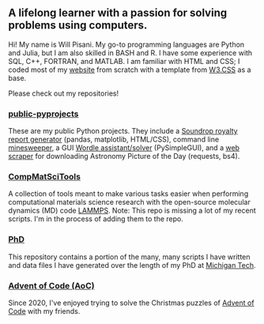 ## A lifelong learner with a passion for solving problems using computers.

Hi! My name is Will Pisani. My go-to programming languages are Python and Julia, but I am also skilled in BASH and R. I have some experience with SQL, C++, FORTRAN, and MATLAB. I am familiar with HTML and CSS; I coded most of my [website](https://will.pisani.me) from scratch with a template from [W3.CSS](https://www.w3schools.com/w3css/w3css_templates.asp) as a base. 

Please check out my repositories!

### [public-pyprojects](https://github.com/wapisani/public-pyprojects)

These are my public Python projects. They include a [Soundrop royalty report generator](https://github.com/wapisani/public-pyprojects/tree/main/Soundrop) (pandas, matplotlib, HTML/CSS), command line [minesweeper](https://github.com/wapisani/public-pyprojects/tree/main/Minesweeper), a GUI [Wordle assistant/solver](https://github.com/wapisani/public-pyprojects/tree/main/Wordle_Solver) (PySimpleGUI), and a [web scraper](https://github.com/wapisani/public-pyprojects/tree/main/APoD_Scraper) for downloading Astronomy Picture of the Day (requests, bs4).

### [CompMatSciTools](https://github.com/wapisani/CompMatSciTools)
A collection of tools meant to make various tasks easier when performing computational materials science research with the open-source molecular dynamics (MD) code [LAMMPS](https://www.lammps.org). Note: This repo is missing a lot of my recent scripts. I'm in the process of adding them to the repo.

### [PhD](https://github.com/wapisani/PhD)
This repository contains a portion of the many, many scripts I have written and data files I have generated over the length of my PhD at [Michigan Tech](https://mtu.edu).

### [Advent of Code (AoC)](https://github.com/wapisani/AoC)
Since 2020, I've enjoyed trying to solve the Christmas puzzles of [Advent of Code](https://adventofcode.com/) with my friends. 

<!--
**wapisani/wapisani** is a ✨ _special_ ✨ repository because its `README.md` (this file) appears on your GitHub profile.

Here are some ideas to get you started:

- 🔭 I’m currently working on ...
- 🌱 I’m currently learning ...
- 👯 I’m looking to collaborate on ...
- 🤔 I’m looking for help with ...
- 💬 Ask me about ...
- 📫 How to reach me: ...
- 😄 Pronouns: ...
- ⚡ Fun fact: ...
-->
